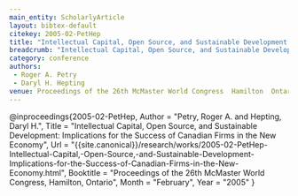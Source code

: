 ```yaml
---
main_entity: ScholarlyArticle
layout: bibtex-default
citekey: 2005-02-PetHep
title: "Intellectual Capital, Open Source, and Sustainable Development  Implications for the Success of Canadian Firms in the New Economy (2005)"
breadcrumb: "Intellectual Capital, Open Source, and Sustainable Development  Implications for the Success of Canadian Firms in the New Economy (2005)"
category: conference
authors:
 - Roger A. Petry
 - Daryl H. Hepting
venue: Proceedings of the 26th McMaster World Congress  Hamilton  Ontario
---
```

@inproceedings{2005-02-PetHep,
	Author =  "Petry, Roger A. and Hepting, Daryl H.",
	Title =  "Intellectual Capital, Open Source, and Sustainable Development: Implications for the Success of Canadian Firms in the New Economy",
	Url = \"{{site.canonical}}/research/works/2005-02-PetHep-Intellectual-Capital,-Open-Source,-and-Sustainable-Development-Implications-for-the-Success-of-Canadian-Firms-in-the-New-Economy.html\",
	Booktitle =  "Proceedings of the 26th McMaster World Congress, Hamilton, Ontario",
	Month =  "February",
	Year =  "2005"
}
